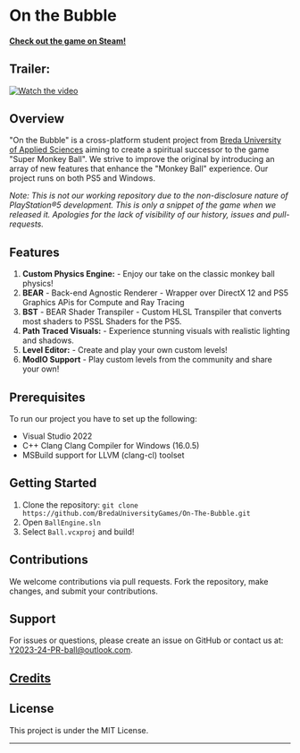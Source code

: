 # On the Bubble

#### [Check out the game on Steam!](https://store.steampowered.com/app/2707350/On_the_Bubble/)

## Trailer:
[![Watch the video](https://github.com/BredaUniversityGames/Y2023-24-PR-Ball/assets/44022509/52f45521-03f2-46c3-abb0-d810683a6a92)](https://www.youtube.com/watch?v=K-5LGXFR0QY)

## Overview
"On the Bubble" is a cross-platform student project from [Breda University of Applied Sciences](https://www.buas.nl/en) aiming to create a spiritual successor to the game "Super Monkey Ball". We strive to improve the original by introducing an array of new features that enhance the "Monkey Ball" experience. Our project runs on both PS5 and Windows.

_Note: This is not our working repository due to the non-disclosure nature of PlayStation®5 development. This is only a snippet of the game when we released it._
_Apologies for the lack of visibility of our history, issues and pull-requests._ 

## Features

1. **Custom Physics Engine:** - Enjoy our take on the classic monkey ball physics!
2. **BEAR** - Back-end Agnostic Renderer - Wrapper over DirectX 12 and PS5 Graphics APis for Compute and Ray Tracing
3. **BST** - BEAR Shader Transpiler - Custom HLSL Transpiler that converts most shaders to PSSL Shaders for the PS5.
4. **Path Traced Visuals:** - Experience stunning visuals with realistic lighting and shadows.
5. **Level Editor:** - Create and play your own custom levels!
6. **ModIO Support** - Play custom levels from the community and share your own!

## Prerequisites
To run our project you have to set up the following:
- Visual Studio 2022
- C++ Clang Clang Compiler for Windows (16.0.5)
- MSBuild support for LLVM (clang-cl) toolset

## Getting Started
1. Clone the repository: `git clone https://github.com/BredaUniversityGames/On-The-Bubble.git`
2. Open `BallEngine.sln`
3. Select `Ball.vcxproj` and build!

## Contributions
We welcome contributions via pull requests. Fork the repository, make changes, and submit your contributions.

## Support
For issues or questions, please create an issue on GitHub or contact us at: [Y2023-24-PR-ball@outlook.com](mailto:Y2023-24-PR-ball@outlook.com).

## [Credits](Documentation/FullCredits.md)

## License
This project is under the MIT License.

---
